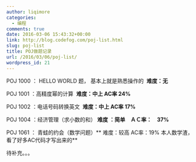 ```yaml
---
author: liqimore
categories:
  - 编程
comments: true
date: 2016-03-06 15:43:32+00:00
link: http://blog.codefog.com/poj-list.html
slug: poj-list
title: POJ做题记录
url: /2016/03/06/poj-list/
wordpress_id: 21
---
```



POJ 1000 ： HELLO WORLD 题， 基本上就是熟悉操作的  **难度：无**

POJ 1001 ：高精度幂的计算  **难度：中上 AC率 24%**

POJ 1002 ：电话号码转换英文  **难度：中上 AC率 17%**

POJ 1004 ：经济管理（求小数的和） **难度 ：简单　ＡＣ率：　37%**

POJ 1061 ： 青蛙的约会（数学问题）** 难度：较高 AC率：19% 本人数学渣，看了好多AC代码才写出来的**

待补充。。。